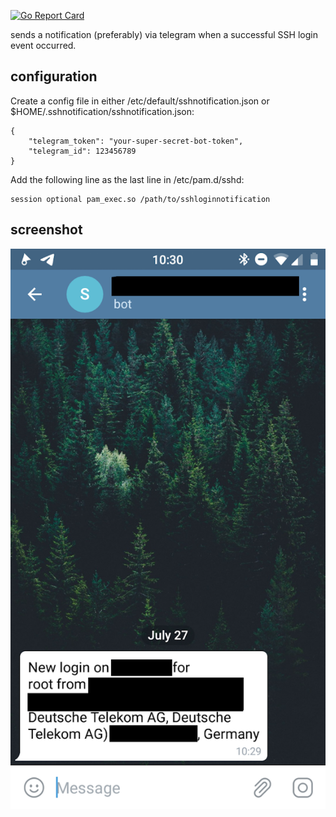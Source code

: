 [![Go Report Card](https://goreportcard.com/badge/gitlab.com/soerenschneider/ssh-login-notification)](https://goreportcard.com/report/gitlab.com/soerenschneider/ssh-login-notification)

sends a notification (preferably) via telegram when a successful SSH login event occurred.

## configuration
Create a config file in either /etc/default/sshnotification.json or $HOME/.sshnotification/sshnotification.json:

```
{
    "telegram_token": "your-super-secret-bot-token",
    "telegram_id": 123456789
}
```

Add the following line as the last line in /etc/pam.d/sshd:

```
session optional pam_exec.so /path/to/sshloginnotification
```

## screenshot

![](doc/screenshot.png)